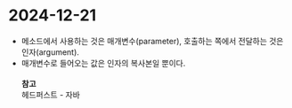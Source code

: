 # 2024-12-21

- 메소드에서 사용하는 것은 매개변수(parameter), 호출하는 쪽에서 전달하는 것은 인자(argument).
- 매개변수로 들어오는 값은 인자의 복사본일 뿐이다.
<br><br>
**참고**<br>
헤드퍼스트 - 자바
